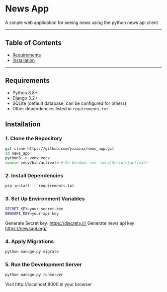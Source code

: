 # News App

A simple web application for seeing news using the python news api client

---

## Table of Contents

- [Requirements](#requirements)
- [Installation](#installation)

---

## Requirements

- Python 3.8+
- Django 3.2+
- SQLite (default database, can be configured for others)
- Other dependencies listed in `requirements.txt`

## Installation

### 1. Clone the Repository

```bash
git clone https://github.com/yzaazaa/news_app.git
cd news_app
python3 -m venv venv
source venv/bin/activate # On Windows use `venv\Scripts\activate`
```

### 2. Install Dependencies

```bash
pip install -r requirements.txt
```

### 3. Set Up Environment Variables

```bash
SECRET_KEY=your-secret-key
NEWSAPI_KEY=your-api-key
```
Generate Secret key: https://djecrety.ir/
Generate news api key: https://newsapi.org/


### 4. Apply Migrations

```bash
python manage.py migrate
```

### 5. Run the Development Server

```bash
python manage.py runserver
```

Visit http://localhost:8000 in your browser
